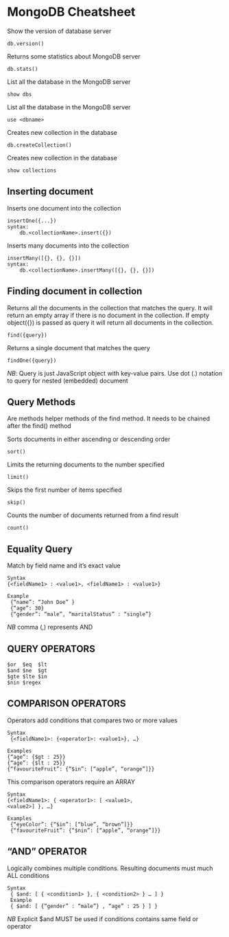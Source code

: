# MongoDB Cheatsheet

Show the version of database server

```
db.version()
```

Returns some statistics about MongoDB server

```
db.stats()
```

List all the database in the MongoDB server

```
show dbs
```

List all the database in the MongoDB server

```
use <dbname>
```

Creates new collection in the database

```
db.createCollection()
```

Creates new collection in the database

```
show collections
```

## Inserting document

Inserts one document into the collection

```
insertOne({...})
syntax:
    db.<collectionName>.insert({})
```

Inserts many documents into the collection

```
insertMany([{}, {}, {}])
syntax:
    db.<collectionName>.insertMany([{}, {}, {}])
```

## Finding document in collection

Returns all the documents in the collection that matches the query. It will return an empty array if there is no document in the collection. If empty object({}) is passed as query it will return all documents in the collection.

```
find({query})
```

Returns a single document that matches the query

```
findOne({query})
```

_NB_:
Query is just JavaScript object with key-value pairs.
Use dot (.) notation to query for nested (embedded) document

## Query Methods

Are methods helper methods of the find method. It needs to be
chained after the find() method

Sorts documents in either ascending or descending order

```
sort()
```

Limits the returning documents to the number specified

```
limit()
```

Skips the first number of items specified

```
skip()
```

Counts the number of documents returned from a find result

```
count()
```

## Equality Query

Match by field name and it’s exact value

```
Syntax
{<fieldName1> : <value1>, <fieldName1> : <value1>}

Example
 {“name”: “John Doe” }
 {“age”: 30}
 {“gender”: “male”, “maritalStatus” : “single”}
```

_NB_
comma (,) represents AND

## QUERY OPERATORS

```
$or  $eq  $lt
$and $ne  $gt
$gte $lte $in
$nin $regex
```

## COMPARISON OPERATORS

Operators add conditions that compares two or more values

```
Syntax
 {<fieldName1>: {<operator1>: <value1>}, …}

Examples
{“age”: {$gt : 25}}
{“age”: {$lt : 25}}
{“favouriteFruit”: {“$in”: [“apple”, “orange”]}}
```

This comparison operators require an ARRAY

```
Syntax
{<fieldName1>: { <operator1>: [ <value1>,
<value2>] }, …}

Examples
 {“eyeColor”: {“$in”: [“blue”, “brown”]}}
 {“favouriteFruit”: {“$nin”: [“apple”, “orange”]}}
```

## “AND” OPERATOR

Logically combines multiple conditions. Resulting documents
must much ALL conditions

```
Syntax
 { $and: [ { <condition1> }, { <condition2> } … ] }
 Example
 { $and: [ {“gender” : “male”} , “age” : 25 } ] }
```

_NB_
Explicit $and MUST be used if conditions contains same field or operator
